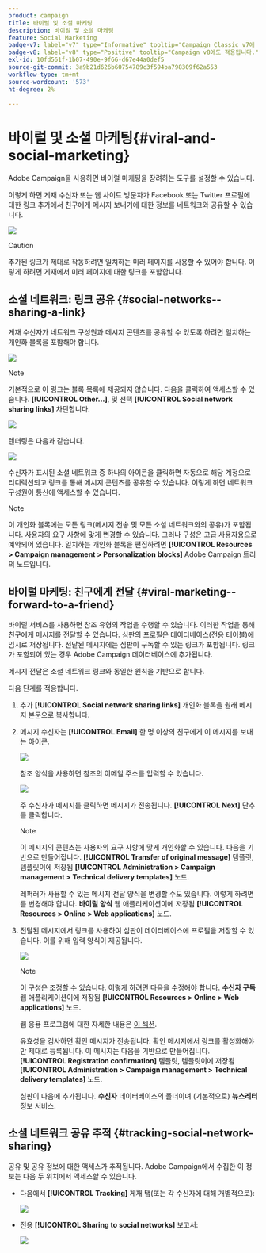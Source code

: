 ```yaml
---
product: campaign
title: 바이럴 및 소셜 마케팅
description: 바이럴 및 소셜 마케팅
feature: Social Marketing
badge-v7: label="v7" type="Informative" tooltip="Campaign Classic v7에 적용"
badge-v8: label="v8" type="Positive" tooltip="Campaign v8에도 적용됩니다."
exl-id: 10fd561f-1b07-490e-9f66-d67e44a0def5
source-git-commit: 3a9b21d626b60754789c3f594ba798309f62a553
workflow-type: tm+mt
source-wordcount: '573'
ht-degree: 2%

---
```


# 바이럴 및 소셜 마케팅{#viral-and-social-marketing}



Adobe Campaign을 사용하면 바이럴 마케팅을 장려하는 도구를 설정할 수 있습니다.

이렇게 하면 게재 수신자 또는 웹 사이트 방문자가 Facebook 또는 Twitter 프로필에 대한 링크 추가에서 친구에게 메시지 보내기에 대한 정보를 네트워크와 공유할 수 있습니다.

![](assets/s_ncs_user_viral_icons.png)

>[!CAUTION]
>
>추가된 링크가 제대로 작동하려면 일치하는 미러 페이지를 사용할 수 있어야 합니다. 이렇게 하려면 게재에서 미러 페이지에 대한 링크를 포함합니다.

## 소셜 네트워크: 링크 공유 {#social-networks--sharing-a-link}

게재 수신자가 네트워크 구성원과 메시지 콘텐츠를 공유할 수 있도록 하려면 일치하는 개인화 블록을 포함해야 합니다.

![](assets/s_ncs_user_viral_add_link.png)

>[!NOTE]
>
>기본적으로 이 링크는 블록 목록에 제공되지 않습니다. 다음을 클릭하여 액세스할 수 있습니다. **[!UICONTROL Other...]**, 및 선택 **[!UICONTROL Social network sharing links]** 차단합니다.

![](assets/s_ncs_user_viral_add_link_via_others.png)

렌더링은 다음과 같습니다.

![](assets/s_ncs_user_viral_add_link_rendering.png)

수신자가 표시된 소셜 네트워크 중 하나의 아이콘을 클릭하면 자동으로 해당 계정으로 리디렉션되고 링크를 통해 메시지 콘텐츠를 공유할 수 있습니다. 이렇게 하면 네트워크 구성원이 통신에 액세스할 수 있습니다.

>[!NOTE]
>
>이 개인화 블록에는 모든 링크(메시지 전송 및 모든 소셜 네트워크와의 공유)가 포함됩니다. 사용자의 요구 사항에 맞게 변경할 수 있습니다. 그러나 구성은 고급 사용자용으로 예약되어 있습니다. 일치하는 개인화 블록을 편집하려면 **[!UICONTROL Resources > Campaign management > Personalization blocks]** Adobe Campaign 트리의 노드입니다.

## 바이럴 마케팅: 친구에게 전달 {#viral-marketing--forward-to-a-friend}

바이럴 서비스를 사용하면 참조 유형의 작업을 수행할 수 있습니다. 이러한 작업을 통해 친구에게 메시지를 전달할 수 있습니다. 심판의 프로필은 데이터베이스(전용 테이블)에 임시로 저장됩니다. 전달된 메시지에는 심판이 구독할 수 있는 링크가 포함됩니다. 링크가 포함되어 있는 경우 Adobe Campaign 데이터베이스에 추가됩니다.

메시지 전달은 소셜 네트워크 링크와 동일한 원칙을 기반으로 합니다.

다음 단계를 적용합니다.

1. 추가 **[!UICONTROL Social network sharing links]** 개인화 블록을 원래 메시지 본문으로 복사합니다.
1. 메시지 수신자는 **[!UICONTROL Email]** 한 명 이상의 친구에게 이 메시지를 보내는 아이콘.

   ![](assets/s_ncs_user_viral_email_link.png)

   참조 양식을 사용하면 참조의 이메일 주소를 입력할 수 있습니다.

   ![](assets/s_ncs_user_viral_email_msg.png)

   주 수신자가 메시지를 클릭하면 메시지가 전송됩니다. **[!UICONTROL Next]** 단추를 클릭합니다.

   >[!NOTE]
   >
   >이 메시지의 콘텐츠는 사용자의 요구 사항에 맞게 개인화할 수 있습니다. 다음을 기반으로 만들어집니다. **[!UICONTROL Transfer of original message]** 템플릿, 템플릿이에 저장됨 **[!UICONTROL Administration > Campaign management > Technical delivery templates]** 노드.
   >
   >레퍼러가 사용할 수 있는 메시지 전달 양식을 변경할 수도 있습니다. 이렇게 하려면 를 변경해야 합니다. **바이럴 양식** 웹 애플리케이션이에 저장됨 **[!UICONTROL Resources > Online > Web applications]** 노드.

1. 전달된 메시지에서 링크를 사용하여 심판이 데이터베이스에 프로필을 저장할 수 있습니다. 이를 위해 입력 양식이 제공됩니다.

   ![](assets/s_ncs_user_viral_create_account_form.png)

   >[!NOTE]
   >
   >이 구성은 조정할 수 있습니다. 이렇게 하려면 다음을 수정해야 합니다. **수신자 구독** 웹 애플리케이션이에 저장됨 **[!UICONTROL Resources > Online > Web applications]** 노드.
   >
   >웹 응용 프로그램에 대한 자세한 내용은 [이 섹션](../../web/using/about-web-applications.md).

   유효성을 검사하면 확인 메시지가 전송됩니다. 확인 메시지에서 링크를 활성화해야만 제대로 등록됩니다. 이 메시지는 다음을 기반으로 만들어집니다. **[!UICONTROL Registration confirmation]** 템플릿, 템플릿이에 저장됨 **[!UICONTROL Administration > Campaign management > Technical delivery templates]** 노드.

   심판이 다음에 추가됩니다. **수신자** 데이터베이스의 폴더이며 (기본적으로) **뉴스레터** 정보 서비스.

## 소셜 네트워크 공유 추적 {#tracking-social-network-sharing}

공유 및 공유 정보에 대한 액세스가 추적됩니다. Adobe Campaign에서 수집한 이 정보는 다음 두 위치에서 액세스할 수 있습니다.

* 다음에서 **[!UICONTROL Tracking]** 게재 탭(또는 각 수신자에 대해 개별적으로):

  ![](assets/s_ncs_user_network_del_tracking_tab.png)

* 전용 **[!UICONTROL Sharing to social networks]** 보고서:

  ![](assets/s_ncs_user_viral_report.png)
